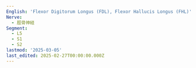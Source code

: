 ```yaml
---
English: 'Flexor Digitorum Longus (FDL), Flexor Hallucis Longus (FHL)'
Nerve:
  - 脛骨神経
Segment:
  - L5
  - S1
  - S2
lastmod: '2025-03-05'
last_edited: 2025-02-27T00:00:00.000Z
---
```



